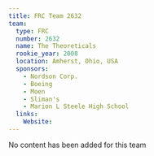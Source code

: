 ```yaml
---
title: FRC Team 2632
team:
  type: FRC
  number: 2632
  name: The Theoreticals
  rookie_year: 2008
  location: Amherst, Ohio, USA
  sponsors:
    - Nordson Corp.
    - Boeing
    - Moen
    - Sliman's
    - Marion L Steele High School
  links:
    Website: 
---
```

No content has been added for this team